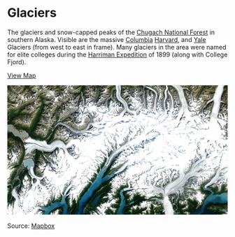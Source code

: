 # Glaciers

The glaciers and snow-capped peaks of the [Chugach National Forest](http://en.wikipedia.org/wiki/Chugach_National_Forest) in southern Alaska. Visible are the massive [Columbia](http://ak.water.usgs.gov/glaciology/columbia/) [Harvard](http://en.wikipedia.org/wiki/Harvard_Glacier), and [Yale](http://en.wikipedia.org/wiki/Yale_Glacier) Glaciers (from west to east in frame). Many glaciers in the area were named for elite colleges during the [Harriman Expedition](http://en.wikipedia.org/wiki/Harriman_Alaska_Expedition) of 1899 (along with College Fjord).

[View Map](http://a.tiles.mapbox.com/v3/colemanm.map-h3n78ecg.html#9.00/61.2937/212.2709)

![Glaciers](screenshot.jpg)

Source: [Mapbox](http://mapbox.com)

